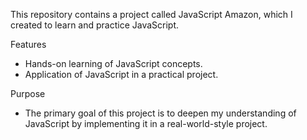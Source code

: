 This repository contains a project called JavaScript Amazon, which I created to learn and practice JavaScript.

Features
- Hands-on learning of JavaScript concepts.
- Application of JavaScript in a practical project.

Purpose
- The primary goal of this project is to deepen my understanding of JavaScript by implementing it in a real-world-style project.
